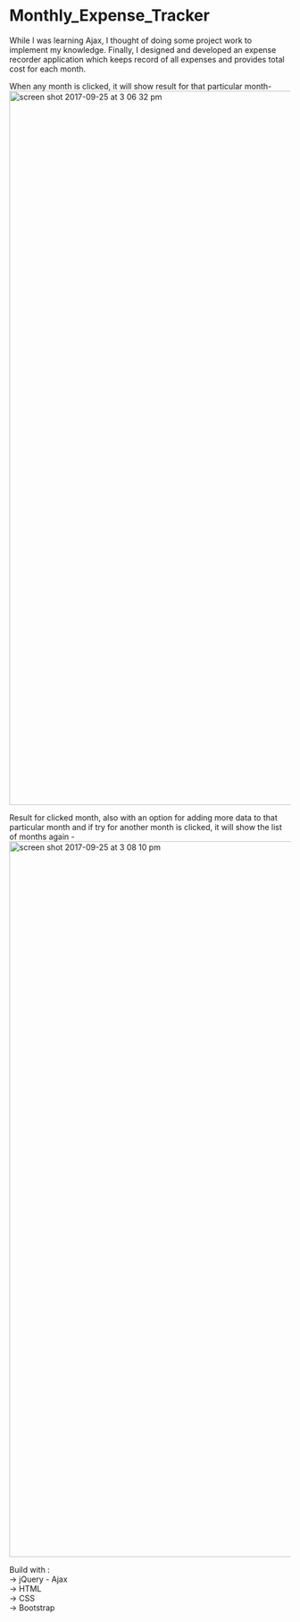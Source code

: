 # Monthly_Expense_Tracker
While I was learning Ajax, I thought of doing some project work to implement my knowledge. Finally, I designed and developed an expense recorder application which keeps record of all expenses and provides total cost for each month. 

When any month is clicked, it will show result for that particular month-
<img width="1277" alt="screen shot 2017-09-25 at 3 06 32 pm" src="https://user-images.githubusercontent.com/31779751/30833304-3ebef04c-a203-11e7-88be-97325d19d86d.png">

Result for clicked month, also with an option for adding more data to that particular month and if try for another month is clicked, it will show the list of months again -
<img width="1280" alt="screen shot 2017-09-25 at 3 08 10 pm" src="https://user-images.githubusercontent.com/31779751/30833371-759ca05a-a203-11e7-9000-4ef6f592e39f.png">

Build with :<br>
→ jQuery - Ajax<br>
→ HTML<br>
→ CSS<br>
→ Bootstrap






